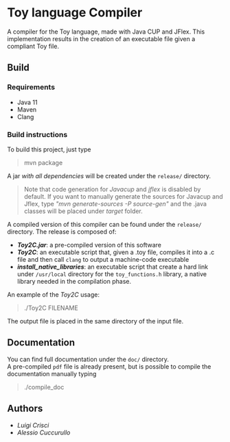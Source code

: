 # Toy language Compiler

A compiler for the Toy language, made with Java CUP and JFlex. This implementation results in the creation of an executable file given a compliant Toy file.

## Build

### Requirements

- Java 11
- Maven
- Clang

### Build instructions

To build this project, just type

> mvn package

A jar *with all dependencies* will be created under the `release/` directory.  

> Note that code generation for *Javacup* and *jflex* is disabled by default. If you want to manually generate the sources for Javacup and Jflex, type *"mvn generate-sources -P source-gen"* and the .java classes will be placed under *target* folder.

A compiled version of this compiler can be found under the `release/` directory. The release is composed of:  

- ***Toy2C.jar***: a pre-compiled version of this software
- ***Toy2C***: an executable script that, given a .toy file, compiles it into a .c file and then call `clang` to output a machine-code executable
- ***install_native_libraries***: an executable script that create a hard link under `/usr/local` directory for the `toy_functions.h` library, a native library needed in the compilation phase.  

An example of the *Toy2C* usage:

> ./Toy2C FILENAME 

The output file is placed in the same directory of the input file.

## Documentation

You can find full documentation under the `doc/` directory.  
A pre-compiled `pdf` file is already present, but is possible to compile the documentation manually typing

> ./compile_doc

## Authors
- *Luigi Crisci*  
- *Alessio Cuccurullo*
